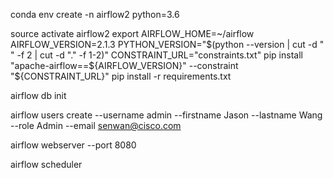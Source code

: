 conda env create -n airflow2 python=3.6





source activate airflow2
export AIRFLOW_HOME=~/airflow
AIRFLOW_VERSION=2.1.3
PYTHON_VERSION="$(python --version | cut -d " " -f 2 | cut -d "." -f 1-2)"
CONSTRAINT_URL="constraints.txt"
pip install "apache-airflow==${AIRFLOW_VERSION}" --constraint "${CONSTRAINT_URL}"
pip install -r requirements.txt





airflow db init



airflow users create --username admin --firstname Jason --lastname Wang --role Admin --email senwan@cisco.com



airflow webserver --port 8080

airflow scheduler